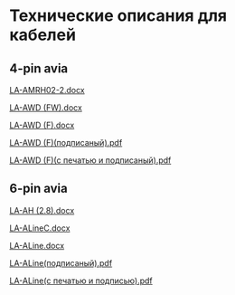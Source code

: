 # Технические описания для кабелей

## 4-pin avia

[LA-AMRH02-2.docx](passports\Согласованные\LA-AMRH02-2.docx ":ignore")

[LA-AWD (FW).docx](<passports\Согласованные\LA-AWD(FW).docx> ":ignore")

[LA-AWD (F).docx](<passports\Согласованные\LA-AWD(F).docx> ":ignore")

[LA-AWD (F)(подписаный).pdf](<passports\Согласованные\LA-AWD(F)(подписаный).pdf> ":ignore")

[LA-AWD (F)(c печатью и подписаный).pdf](<passports\Согласованные\LA-AWD(F)(с_печатью_и_подписью).pdf> ":ignore")

## 6-pin avia

[LA-AH (2.8).docx](<passports\Согласованные\LA-AH(2.8).docx> ":ignore")

[LA-ALineC.docx](passports\Согласованные\LA-ALineC.docx ":ignore")

[LA-ALine.docx](passports\Согласованные\LA-ALine.docx ":ignore")

[LA-ALine(подписаный).pdf](<passports\Согласованные\LA-ALine(подписаный).pdf> ":ignore")

[LA-ALine(с печатью и подписью).pdf](<passports\Согласованные\LA-ALine(с_печатью_и_подписью).pdf> ":ignore")
